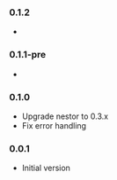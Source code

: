 ### 0.1.2
*

### 0.1.1-pre
*

### 0.1.0
* Upgrade nestor to 0.3.x
* Fix error handling

### 0.0.1
* Initial version
